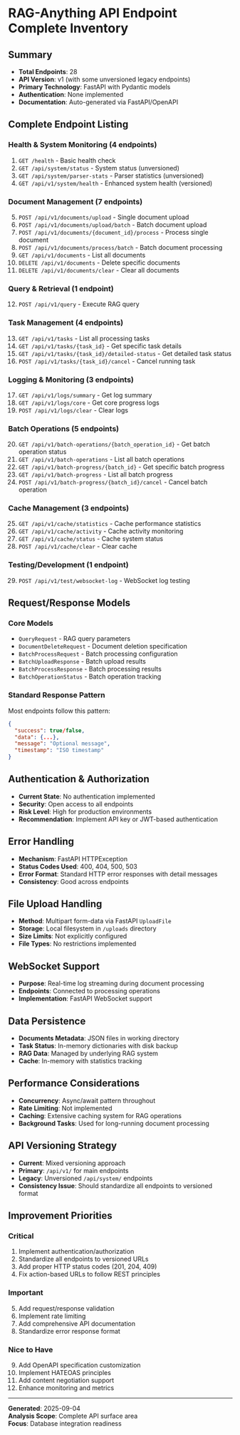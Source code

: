 # RAG-Anything API Endpoint Complete Inventory

## Summary
- **Total Endpoints**: 28
- **API Version**: v1 (with some unversioned legacy endpoints)
- **Primary Technology**: FastAPI with Pydantic models
- **Authentication**: None implemented
- **Documentation**: Auto-generated via FastAPI/OpenAPI

## Complete Endpoint Listing

### Health & System Monitoring (4 endpoints)
1. `GET /health` - Basic health check
2. `GET /api/system/status` - System status (unversioned)
3. `GET /api/system/parser-stats` - Parser statistics (unversioned)
4. `GET /api/v1/system/health` - Enhanced system health (versioned)

### Document Management (7 endpoints)
5. `POST /api/v1/documents/upload` - Single document upload
6. `POST /api/v1/documents/upload/batch` - Batch document upload
7. `POST /api/v1/documents/{document_id}/process` - Process single document
8. `POST /api/v1/documents/process/batch` - Batch document processing
9. `GET /api/v1/documents` - List all documents
10. `DELETE /api/v1/documents` - Delete specific documents
11. `DELETE /api/v1/documents/clear` - Clear all documents

### Query & Retrieval (1 endpoint)
12. `POST /api/v1/query` - Execute RAG query

### Task Management (4 endpoints)
13. `GET /api/v1/tasks` - List all processing tasks
14. `GET /api/v1/tasks/{task_id}` - Get specific task details
15. `GET /api/v1/tasks/{task_id}/detailed-status` - Get detailed task status
16. `POST /api/v1/tasks/{task_id}/cancel` - Cancel running task

### Logging & Monitoring (3 endpoints)
17. `GET /api/v1/logs/summary` - Get log summary
18. `GET /api/v1/logs/core` - Get core progress logs
19. `POST /api/v1/logs/clear` - Clear logs

### Batch Operations (5 endpoints)
20. `GET /api/v1/batch-operations/{batch_operation_id}` - Get batch operation status
21. `GET /api/v1/batch-operations` - List all batch operations
22. `GET /api/v1/batch-progress/{batch_id}` - Get specific batch progress
23. `GET /api/v1/batch-progress` - List all batch progress
24. `POST /api/v1/batch-progress/{batch_id}/cancel` - Cancel batch operation

### Cache Management (3 endpoints)
25. `GET /api/v1/cache/statistics` - Cache performance statistics
26. `GET /api/v1/cache/activity` - Cache activity monitoring
27. `GET /api/v1/cache/status` - Cache system status
28. `POST /api/v1/cache/clear` - Clear cache

### Testing/Development (1 endpoint)
29. `POST /api/v1/test/websocket-log` - WebSocket log testing

## Request/Response Models

### Core Models
- `QueryRequest` - RAG query parameters
- `DocumentDeleteRequest` - Document deletion specification
- `BatchProcessRequest` - Batch processing configuration
- `BatchUploadResponse` - Batch upload results
- `BatchProcessResponse` - Batch processing results
- `BatchOperationStatus` - Batch operation tracking

### Standard Response Pattern
Most endpoints follow this pattern:
```json
{
  "success": true/false,
  "data": {...},
  "message": "Optional message",
  "timestamp": "ISO timestamp"
}
```

## Authentication & Authorization
- **Current State**: No authentication implemented
- **Security**: Open access to all endpoints
- **Risk Level**: High for production environments
- **Recommendation**: Implement API key or JWT-based authentication

## Error Handling
- **Mechanism**: FastAPI HTTPException
- **Status Codes Used**: 400, 404, 500, 503
- **Error Format**: Standard HTTP error responses with detail messages
- **Consistency**: Good across endpoints

## File Upload Handling
- **Method**: Multipart form-data via FastAPI `UploadFile`
- **Storage**: Local filesystem in `/uploads` directory
- **Size Limits**: Not explicitly configured
- **File Types**: No restrictions implemented

## WebSocket Support
- **Purpose**: Real-time log streaming during document processing
- **Endpoints**: Connected to processing operations
- **Implementation**: FastAPI WebSocket support

## Data Persistence
- **Documents Metadata**: JSON files in working directory
- **Task Status**: In-memory dictionaries with disk backup
- **RAG Data**: Managed by underlying RAG system
- **Cache**: In-memory with statistics tracking

## Performance Considerations
- **Concurrency**: Async/await pattern throughout
- **Rate Limiting**: Not implemented
- **Caching**: Extensive caching system for RAG operations
- **Background Tasks**: Used for long-running document processing

## API Versioning Strategy
- **Current**: Mixed versioning approach
- **Primary**: `/api/v1/` for main endpoints
- **Legacy**: Unversioned `/api/system/` endpoints
- **Consistency Issue**: Should standardize all endpoints to versioned format

## Improvement Priorities

### Critical
1. Implement authentication/authorization
2. Standardize all endpoints to versioned URLs
3. Add proper HTTP status codes (201, 204, 409)
4. Fix action-based URLs to follow REST principles

### Important
5. Add request/response validation
6. Implement rate limiting
7. Add comprehensive API documentation
8. Standardize error response format

### Nice to Have
9. Add OpenAPI specification customization
10. Implement HATEOAS principles
11. Add content negotiation support
12. Enhance monitoring and metrics

---
**Generated**: 2025-09-04  
**Analysis Scope**: Complete API surface area  
**Focus**: Database integration readiness